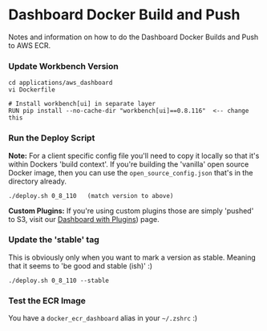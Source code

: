 # Dashboard Docker Build and Push

Notes and information on how to do the Dashboard Docker Builds and Push to AWS ECR.

### Update Workbench Version
```
cd applications/aws_dashboard
vi Dockerfile

# Install workbench[ui] in separate layer
RUN pip install --no-cache-dir "workbench[ui]==0.8.116"  <-- change this
```

### Run the Deploy Script
**Note:** For a client specific config file you'll need to copy it locally so that it's within Dockers 'build context'. If you're building the 'vanilla' open source Docker image, then you can use the `open_source_config.json` that's in the directory already.

```
./deploy.sh 0_8_110   (match version to above)
```

**Custom Plugins:** If you're using custom plugins those are simply 'pushed' to S3, visit our [Dashboard with Plugins](dashboard_s3_plugins.md)) page.

### Update the 'stable' tag
This is obviously only when you want to mark a version as stable. Meaning that it seems to 'be good and stable (ish)' :)

```
./deploy.sh 0_8_110 --stable
```

### Test the ECR Image
You have a `docker_ecr_dashboard` alias in your `~/.zshrc` :)


